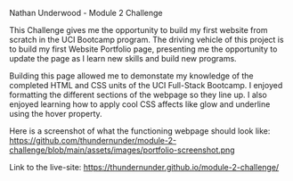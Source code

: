 Nathan Underwood - Module 2 Challenge

This Challenge gives me the opportunity to build my first website from scratch in the UCI Bootcamp program. The driving vehicle of this project is to build my first Website Portfolio page, presenting me the opportunity to update the page as I learn new skills and build new programs.  

Building this page allowed me to demonstate my knowledge of the completed HTML and CSS units of the UCI Full-Stack Bootcamp. I enjoyed formatting the different sections of the webpage so they line up. I also enjoyed learning how to apply cool CSS affects like glow and underline using the hover property. 

Here is a screenshot of what the functioning webpage should look like: https://github.com/thundernunder/module-2-challenge/blob/main/assets/images/portfolio-screenshot.png

Link to the live-site: https://thundernunder.github.io/module-2-challenge/